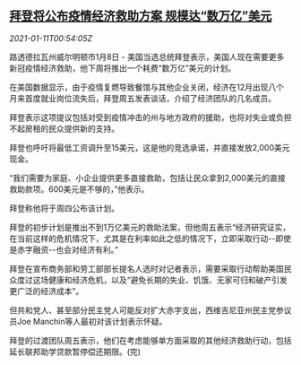 <!--1610328196000-->
[拜登将公布疫情经济救助方案 规模达“数万亿”美元](https://cn.reuters.com/article/biden-plan-aid-package-0108-fri-idCNKBS29G01T)
------

<div><i>2021-01-11T00:54:05Z</i></div><p>路透德拉瓦州威尔明顿市1月8日 - 美国当选总统拜登表示，美国人现在需要更多新冠疫情经济救助，他下周将推出一个耗费“数万亿”美元的计划。</p><p>在美国数据显示，由于疫情复燃导致餐馆与其他企业关闭，经济在12月出现八个月来首度就业岗位流失后，拜登周五发表谈话，介绍了经济团队的几名成员。</p><p>拜登表示这项提议包括对受到疫情冲击的州与地方政府的援助，也将对失业或负担不起房租的民众提供新的支持。</p><p>拜登也呼吁将最低工资调升至15美元，这是他的竞选承诺，并直接发放2,000美元现金。</p><p>“我们需要为家庭、小企业提供更多直接救助，包括让民众拿到2,000美元的直接救助款项。600美元是不够的，”他表示。</p><p>拜登称他将于周四公布该计划。</p><p>拜登的初步计划是推出不到1万亿美元的救助法案，但他周五表示“经济研究证实，在当前这样的危机情况下，尤其是在利率如此之低的情况下，立即采取行动--即使是赤字融资--也会对经济有利。”</p><p>拜登在宣布商务部和劳工部部长提名人选时对记者表示，需要采取行动帮助美国民众度过这场健康和经济危机，以及“避免长期的失业、饥饿、无家可归和破产引发更广泛的经济成本”。</p><p>但共和党人、甚至部分民主党人可能反对扩大赤字支出，西维吉尼亚州民主党参议员Joe Manchin等人最初对该计划表示怀疑。</p><p>拜登的过渡团队周五表示，他们在考虑能够单方面采取的其他经济救助行动，包括延长联邦助学贷款暂停偿还期限。(完)</p>
